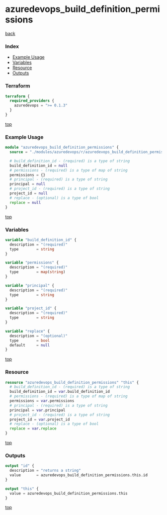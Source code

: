 # azuredevops_build_definition_permissions

[back](../azuredevops.md)

### Index

- [Example Usage](#example-usage)
- [Variables](#variables)
- [Resource](#resource)
- [Outputs](#outputs)

### Terraform

```terraform
terraform {
  required_providers {
    azuredevops = ">= 0.1.3"
  }
}
```

[top](#index)

### Example Usage

```terraform
module "azuredevops_build_definition_permissions" {
  source = "./modules/azuredevops/r/azuredevops_build_definition_permissions"

  # build_definition_id - (required) is a type of string
  build_definition_id = null
  # permissions - (required) is a type of map of string
  permissions = {}
  # principal - (required) is a type of string
  principal = null
  # project_id - (required) is a type of string
  project_id = null
  # replace - (optional) is a type of bool
  replace = null
}
```

[top](#index)

### Variables

```terraform
variable "build_definition_id" {
  description = "(required)"
  type        = string
}

variable "permissions" {
  description = "(required)"
  type        = map(string)
}

variable "principal" {
  description = "(required)"
  type        = string
}

variable "project_id" {
  description = "(required)"
  type        = string
}

variable "replace" {
  description = "(optional)"
  type        = bool
  default     = null
}
```

[top](#index)

### Resource

```terraform
resource "azuredevops_build_definition_permissions" "this" {
  # build_definition_id - (required) is a type of string
  build_definition_id = var.build_definition_id
  # permissions - (required) is a type of map of string
  permissions = var.permissions
  # principal - (required) is a type of string
  principal = var.principal
  # project_id - (required) is a type of string
  project_id = var.project_id
  # replace - (optional) is a type of bool
  replace = var.replace
}
```

[top](#index)

### Outputs

```terraform
output "id" {
  description = "returns a string"
  value       = azuredevops_build_definition_permissions.this.id
}

output "this" {
  value = azuredevops_build_definition_permissions.this
}
```

[top](#index)